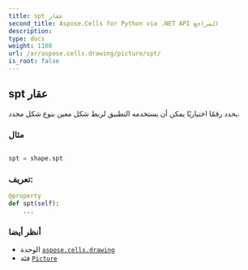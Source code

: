 ```yaml
---
title: spt عقار
second_title: Aspose.Cells for Python via .NET API المراجع
description:
type: docs
weight: 1100
url: /ar/aspose.cells.drawing/picture/spt/
is_root: false
---
```

##  spt عقار

يحدد رقمًا اختياريًا يمكن أن يستخدمه التطبيق لربط شكل معين بنوع شكل محدد.

###  مثال

```python

spt = shape.spt

```
###  تعريف:
```python
@property
def spt(self):
    ...
```

###  أنظر أيضا
* الوحدة [`aspose.cells.drawing`](../../)
* فئة [`Picture`](/cells/python-net/ar/aspose.cells.drawing/picture)
